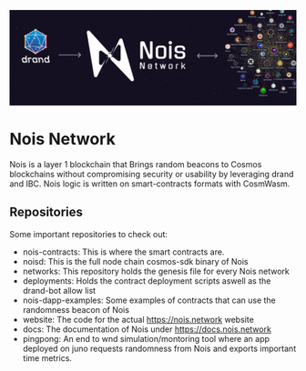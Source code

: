 ![Nois Banner](img/banner.jpeg)

# Nois Network
Nois is a layer 1 blockchain that Brings random beacons to Cosmos blockchains without compromising security or usability by leveraging drand and IBC.
Nois logic is written on smart-contracts formats with CosmWasm.
## Repositories
Some important repositories to check out:
* nois-contracts: This is where the smart contracts are. 
* noisd: This is the full node chain cosmos-sdk binary of Nois
* networks: This repository holds the genesis file for every Nois network
* deployments: Holds the contract deployment scripts aswell as the drand-bot allow list 
* nois-dapp-examples: Some examples of contracts that can use the randomness beacon of Nois
* website: The code for the actual https://nois.network website
* docs: The documentation of Nois under https://docs.nois.network
* pingpong: An end to wnd simulation/montoring tool where an app deployed on juno requests randomness from Nois and exports important time metrics. 
